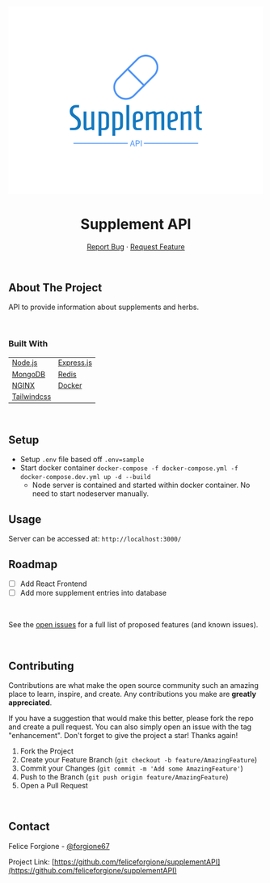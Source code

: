 <div id="top"></div>
<!-- PROJECT LOGO -->
<div align="center">
<img src="logo.svg" alt="Logo">

  <h1 align="center">Supplement API</h1>

  <p align="center"> 
    <a href="https://github.com/feliceforgione/supplementAPI/issues">Report Bug</a>
    ·
    <a href="https://github.com/feliceforgione/supplementAPI/issues">Request Feature</a>
  </p>
</div>

<!-- ABOUT THE PROJECT -->
<br>

## About The Project

API to provide information about supplements and herbs.

<br>

### Built With

|                                         |                                      |
| --------------------------------------- | ------------------------------------ |
| [Node.js](https://nodejs.org/en/)       | [Express.js](https://expressjs.com/) |
| [MongoDB](https://www.mongodb.com/)     | [Redis](https://redis.io/)           |
| [NGINX](https://www.nginx.com/)         | [Docker](https://www.docker.com/)    |
| [Tailwindcss](https://tailwindcss.com/) |                                      |

<br>

<!-- Setup -->

## Setup

- Setup `.env` file based off `.env=sample`
- Start docker container `docker-compose -f docker-compose.yml -f docker-compose.dev.yml up -d --build`
  - Node server is contained and started within docker container. No need to start nodeserver manually.

<!-- Usage -->

## Usage

Server can be accessed at: `http://localhost:3000/`

<!-- ROADMAP -->

## Roadmap

- [ ] Add React Frontend
- [ ] Add more supplement entries into database

<br>

See the [open issues](https://github.com/feliceforgione/supplementAPI/issues) for a full list of proposed features (and known issues).

<br>

<!-- CONTRIBUTING -->

## Contributing

Contributions are what make the open source community such an amazing place to learn, inspire, and create. Any contributions you make are **greatly appreciated**.

If you have a suggestion that would make this better, please fork the repo and create a pull request. You can also simply open an issue with the tag "enhancement".
Don't forget to give the project a star! Thanks again!

1. Fork the Project
2. Create your Feature Branch (`git checkout -b feature/AmazingFeature`)
3. Commit your Changes (`git commit -m 'Add some AmazingFeature'`)
4. Push to the Branch (`git push origin feature/AmazingFeature`)
5. Open a Pull Request

<br>
<!-- CONTACT -->

## Contact

Felice Forgione - [@forgione67](https://twitter.com/forgione67)

Project Link: [https://github.com/feliceforgione/supplementAPI](https://github.com/feliceforgione/supplementAPI)
